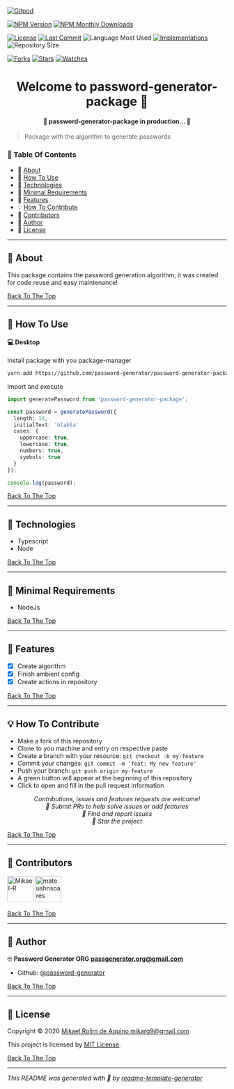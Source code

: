 [![Gitpod](https://gitpod.io/button/open-in-gitpod.svg)](https://gitpod.io/#https://github.com/password-generator/password-generator-package)

[![NPM Version](https://img.shields.io/npm/v/@password-generator/password-generator-package.svg?style=flat-square)](https://www.npmjs.com/package/@password-generator/password-generator-package) [![NPM Monthly Downloads](https://img.shields.io/npm/dm/@password-generator/password-generator-package.svg?style=flat-square)](https://npmjs.org/package/@password-generator/password-generator-package)

[![License](https://img.shields.io/github/license/password-generator/password-generator-package?style=flat-square)](LICENSE.md) [![Last Commit](https://img.shields.io/github/last-commit/password-generator/password-generator-package?style=flat-square)](https://github.com/password-generator/password-generator-package/commits/) ![Language Most Used](https://img.shields.io/github/languages/top/password-generator/password-generator-package?style=flat-square) [![Implementations](https://img.shields.io/badge/%F0%9F%92%A1-implementations-8C8E93.svg?style=flat-square)](https://github.com/password-generator/password-generator-package/issues) ![Repository Size](https://img.shields.io/github/repo-size/password-generator/password-generator-package?style=flat-square)

[![Forks](https://img.shields.io/github/forks/password-generator/password-generator-package?style=social)](https://github.com/password-generator/password-generator-package/network/members) [![Stars](https://img.shields.io/github/stars/password-generator/password-generator-package?style=social)](https://github.com/password-generator/password-generator-package/stargazers) [![Watches](https://img.shields.io/github/watchers/password-generator/password-generator-package?style=social)](https://github.com/password-generator/password-generator-package/watchers)

<h1 id="title" align="center">Welcome to password-generator-package 👋</h1>

<h4 align="center"> 🚧 password-generator-package in production... 🚧</h4>

> Package with the algorithm to generate passwords

### 🔖 Table Of Contents

- 📃 [About](#about)
- 🤔 [How To Use](#how-to-use)
- 🚀 [Technologies](#technologies)
- 🌱 [Minimal Requirements](#minimal-requirements)
- 🎇 [Features](#features)
- 💡 [How To Contribute](#how-to-contribute)
- 🤗 [Contributors](#contributors)
- 👤 [Author](#author)
- 🔏 [License](#license)

---

<h2 id="about">📃 About</h2>

This package contains the password generation algorithm, it was created for code reuse and easy maintenance!

[Back To The Top](#title)

---

<h2 id="how-to-use">🤔 How To Use</h2>

#### 💻 Desktop

Install package with you package-manager
```sh
yarn add https://github.com/password-generator/password-generator-package
```

Import and execute
```typescript
import generatePassword from 'password-generator-package';

const password = generatePassword({
  length: 16,
  initialText: 'blabla'
  cases: {
    uppercase: true,
    lowercase: true,
    numbers: true,
    symbols: true
  }
});

console.log(password);
```

[Back To The Top](#title)

---

<h2 id="technologies">🚀 Technologies</h2>

- Typescript
- Node

[Back To The Top](#title)

---

<h2 id="minimal-requirements">🌱 Minimal Requirements</h2>

- NodeJs

[Back To The Top](#title)

---

<h2 id="features">🎇 Features</h2>

- [x] Create algorithm
- [x] Finish ambient config
- [x] Create actions in repository

[Back To The Top](#title)

---

<h2 id="how-to-contribute">💡 How To Contribute</h2>

- Make a fork of this repository
- Clone to you machine and entry on respective paste
- Create a branch with your resource: `git checkout -b my-feature`
- Commit your changes: `git commit -m 'feat: My new feature'`
- Push your branch: `git push origin my-feature`
- A green button will appear at the beginning of this repository
- Click to open and fill in the pull request information

<p align="center">
<i>Contributions, issues and features requests are welcome!</i><br />
<i>📮 Submit PRs to help solve issues or add features</i><br />
<i>🐛 Find and report issues</i><br />
<i>🌟 Star the project</i><br />
</p>

[Back To The Top](#title)

---

<h2 id="contributors">🤗 Contributors</h2>

<p>

<a href="https://github.com/Mikael-R"><img width="60px" src="https://avatars1.githubusercontent.com/u/60241602?v=4" alt="Mikael-R"/></a>
<a href="https://github.com/mateushnsoares"><img width="60px" src="https://avatars1.githubusercontent.com/u/59037640?v=4" alt="mateushnsoares"/></a>

</p>

[Back To The Top](#title)

---

<h2 id="author">👤 Author</h2>

🤓 **Password Generator ORG <passgenerator.org@gmail.com>**

- Github: [@password-generator](https://github.com/password-generator)

[Back To The Top](#title)

---

<h2 id="license">🔏 License</h2>

Copyright © 2020 [Mikael Rolim de Aquino <mikarg9@gmail.com>](https://github.com/password-generator)

This project is licensed by [MIT License](https://api.github.com/licenses/mit).

[Back To The Top](#title)

---

_This README was generated with 💟 by [readme-template-generator](https://github.com/Mikael-R/readme-template-generator)_
